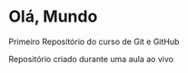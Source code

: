 # Olá, Mundo
 Primeiro Repositório do curso de Git e GitHub

Repositório criado durante uma aula ao vivo